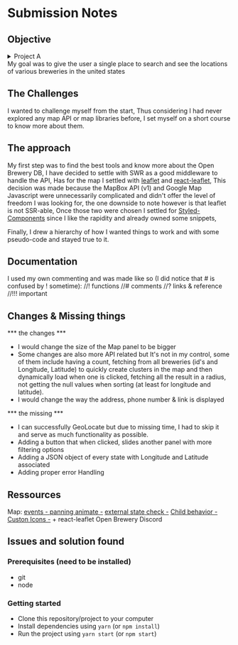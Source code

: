# Submission Notes

## Objective

<details>
<summary>Project A</summary>
The client wants to create a web app that allows users to browse and view breweries. They have proposed using [this API](https://www.openbrewerydb.org/).
</details>
My goal was to give the user a single place to search and see the locations of various breweries in the united states

## The Challenges

I wanted to challenge myself from the start,
Thus considering I had never explored any map API or map libraries before,
I set myself on a short course to know more about them.

## The approach

My first step was to find the best tools and know more about the Open Brewery DB,
I have decided to settle with SWR as a good middleware to handle the API,
Has for the map I settled with [leaflet](https://leafletjs.com/) and [react-leaflet](https://react-leaflet.js.org/),
This decision was made because the MapBox API (v1) and Google Map Javascript were unnecessarily complicated and didn't offer the level of freedom I was looking for, 
the one downside to note however is that leaflet is not SSR-able,
Once those two were chosen I settled for [Styled-Components](https://styled-components.com/showcase) since I like the rapidity and already owned some snippets,

Finally, I drew a hierarchy of how I wanted things to work and with some pseudo-code and stayed true to it.

## Documentation
I used my own commenting and was made like so (I did notice that # is confused by ! sometime):
//! functions
//# comments
//? links & reference
//!!! important


## Changes & Missing things
*** the changes ***
- I would change the size of the Map panel to be bigger
- Some changes are also more API related but It's not in my control,
some of them include having a count, fetching from all breweries (id's and Longitude, Latitude) to quickly create clusters in the map and then dynamically load when one is clicked, fetching all the result in a radius, not getting the null values when sorting (at least for longitude and latitude).
- I would change the way the address, phone number & link is displayed

*** the missing ***
- I can successfully GeoLocate but due to missing time, I had to skip it and serve as much functionality as possible.
- Adding a button that when clicked, slides another panel with more filtering options
- Adding a JSON object of every state with Longitude and Latitude associated
- Adding proper error Handling

## Ressources
Map:
[events - ](https://react-leaflet.js.org/docs/example-events)
[panning animate -](https://react-leaflet.js.org/docs/example-animated-panning)
[external state check -](https://react-leaflet.js.org/docs/example-external-state)
[Child behavior -](https://react-leaflet.js.org/docs/api-components/#evented-behavior)
[Custon Icons -](https://leafletjs.com/examples/custom-icons/) + react-leaflet
Open Brewery Discord


## Issues and solution found



### Prerequisites (need to be installed)
  - git
  - node

### Getting started
  - Clone this repository/project to your computer
  - Install dependencies using `yarn` (or `npm install`)
  - Run the project using `yarn start` (or `npm start`)
